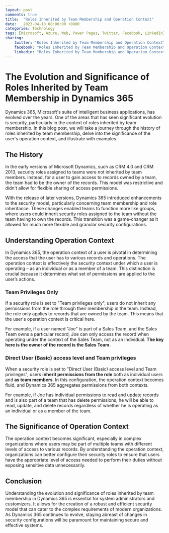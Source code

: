 ```yaml
---
layout: post
comments: true
title:  "Roles Inherited by Team Membership and Operation Context"
date:   2023-04-13 08:00:00 +0800
categories: Technology
tags: [Microsoft, Azure, Web, Power Pages, Twitter, Facebook, LinkedIn]
sharing:
    twitter: "Roles Inherited by Team Membership and Operation Context"
    facebook: "Roles Inherited by Team Membership and Operation Context"
    linkedin: "Roles Inherited by Team Membership and Operation Context"
---
```


# The Evolution and Significance of Roles Inherited by Team Membership in Dynamics 365

Dynamics 365, Microsoft's suite of intelligent business applications, has evolved over the years. One of the areas that has seen significant evolution is security, particularly in the context of roles inherited by team membership. In this blog post, we will take a journey through the history of roles inherited by team membership, delve into the significance of the user's operation context, and illustrate with examples.

## The History

In the early versions of Microsoft Dynamics, such as CRM 4.0 and CRM 2013, security roles assigned to teams were not inherited by team members. Instead, for a user to gain access to records owned by a team, the team had to be the owner of the records. This model was restrictive and didn't allow for flexible sharing of access permissions.

With the release of later versions, Dynamics 365 introduced enhancements to the security model, particularly concerning team membership and role inheritance. These changes enabled teams to function more like groups, where users could inherit security roles assigned to the team without the team having to own the records. This transition was a game-changer as it allowed for much more flexible and granular security configurations.

## Understanding Operation Context

In Dynamics 365, the operation context of a user is pivotal in determining the access that the user has to various records and operations. The operation context is effectively the security context under which a user is operating – as an individual or as a member of a team. This distinction is crucial because it determines what set of permissions are applied to the user’s actions.

### Team Privileges Only

If a security role is set to "Team privileges only", users do not inherit any permissions from the role through their membership in the team. Instead, the role only applies to records that are owned by the team. This means that the user's operation context is critical here.

For example, if a user named "Joe" is part of a Sales Team, and the Sales Team owns a particular record, Joe can only access the record when operating under the context of the Sales Team, not as an individual. **The key here is the owner of the record is the Sales Team.**

### Direct User (Basic) access level and Team privileges

When a security role is set to "Direct User (Basic) access level and Team privileges", users **inherit permissions from the role** both as individual users and **as team members**. In this configuration, the operation context becomes fluid, and Dynamics 365 aggregates permissions from both contexts.

For example, if Joe has individual permissions to read and update records and is also part of a team that has delete permissions, he will be able to read, update, and delete records regardless of whether he is operating as an individual or as a member of the team.

## The Significance of Operation Context

The operation context becomes significant, especially in complex organizations where users may be part of multiple teams with different levels of access to various records. By understanding the operation context, organizations can better configure their security roles to ensure that users have the appropriate level of access needed to perform their duties without exposing sensitive data unnecessarily.

## Conclusion

Understanding the evolution and significance of roles inherited by team membership in Dynamics 365 is essential for system administrators and customizers. It allows for the creation of a robust and efficient security model that can cater to the complex requirements of modern organizations. As Dynamics 365 continues to evolve, staying abreast of changes in security configurations will be paramount for maintaining secure and effective systems.